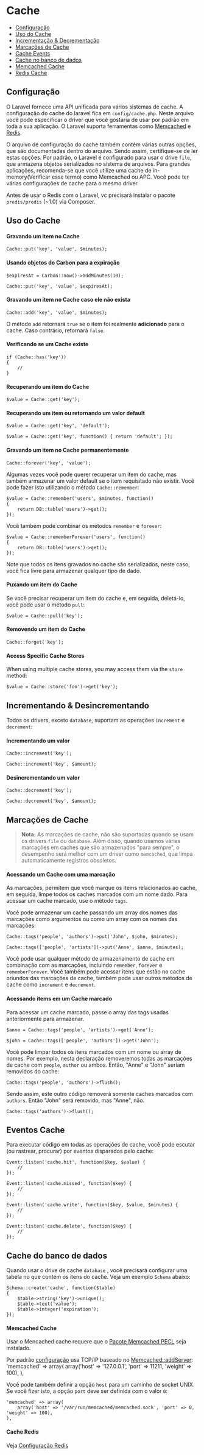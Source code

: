 # Cache

- [Configuração](#configuration)
- [Uso do Cache](#cache-usage)
- [Incrementação & Decrementação](#increments-and-decrements)
- [Marcações de Cache](#cache-tags)
- [Cache Events](#cache-events)
- [Cache no banco de dados](#database-cache)
- [Memcached Cache](#memcached-cache)
- [Redis Cache](#redis-cache)

<a name="configuration"></a>
## Configuração

O Laravel fornece uma API unificada para vários sistemas de cache. A configuração do cache do laravel fica em `config/cache.php`. Neste arquivo você pode especificar o driver que você gostaria de usar por padrão em toda a sua aplicação. O Laravel suporta ferramentas como [Memcached](http://memcached.org) e [Redis](http://redis.io).

O arquivo de configuração do cache também contém várias outras opções, que são documentadas dentro do arquivo. Sendo assim, certifique-se de ler estas opções. Por padrão, o Laravel é configurado para usar o drive `file`, que armazena objetos serializados no sistema de arquivos. Para grandes aplicações, recomenda-se que você utilize uma cache de in-memory(Verificar esse termo) como Memcached ou APC. Você pode ter várias configurações de cache para o mesmo driver.

Antes de usar o Redis com o Laravel, vc precisará instalar o pacote `predis/predis` (~1.0) via Composer.

<a name="cache-usage"></a>
## Uso do Cache

#### Gravando um item no Cache

	Cache::put('key', 'value', $minutes);

#### Usando objetos do Carbon para a expiração

	$expiresAt = Carbon::now()->addMinutes(10);

	Cache::put('key', 'value', $expiresAt);

#### Gravando um item no Cache caso ele não exista

	Cache::add('key', 'value', $minutes);
O método `add` retornará `true` se o item foi realmente **adicionado** para o cache. Caso contrário, retornará `false`.

#### Verificando se um Cache existe

	if (Cache::has('key'))
	{
		//
	}

#### Recuperando um item do Cache

	$value = Cache::get('key');

#### Recuperando um item ou retornando um valor default

	$value = Cache::get('key', 'default');

	$value = Cache::get('key', function() { return 'default'; });

#### Gravando um item no Cache permanentemente

	Cache::forever('key', 'value');

Algumas vezes você pode querer recuperar um item do cache, mas também armazenar um valor default se o item requisitado não existir. Você pode fazer isto utilizando o método `Cache::remember`:

	$value = Cache::remember('users', $minutes, function()
	{
		return DB::table('users')->get();
	});

Você também pode combinar os métodos `remember` e `forever`:

	$value = Cache::rememberForever('users', function()
	{
		return DB::table('users')->get();
	});

Note que todos os itens gravados no cache são serializados, neste caso, você fica livre para armazenar qualquer tipo de dado.

#### Puxando um item do Cache

Se você precisar recuperar um item do cache e, em seguida, deletá-lo, você pode usar o método `pull`:

	$value = Cache::pull('key');

#### Removendo um item do Cache

	Cache::forget('key');

#### Access Specific Cache Stores

When using multiple cache stores, you may access them via the `store` method:

	$value = Cache::store('foo')->get('key');

<a name="increments-and-decrements"></a>
## Incrementando & Desincrementando

Todos os drivers, exceto `database`, suportam as operações `increment` e `decrement`:

#### Incrementando um valor

	Cache::increment('key');

	Cache::increment('key', $amount);

#### Desincrementando um valor

	Cache::decrement('key');

	Cache::decrement('key', $amount);

<a name="cache-tags"></a>
## Marcações de Cache

> **Nota:** As marcações de cache, não são suportadas quando se usam os drivers `file` ou `database`. Além disso, quando usamos várias marcações em caches que são armazenados "para sempre", o desempenho será melhor com um driver como `memcached`, que limpa automaticamente registros obsoletos.

#### Acessando um Cache com uma marcação

As marcações, permitem que você marque os items relacionados ao cache, em seguida, limpe todos os caches marcados com um nome dado. Para acessar um cache marcado, use o método `tags`.

Você pode armazenar um cache passando um array dos nomes das marcações como argumentos ou como um array com os nomes das marcações:

	Cache::tags('people', 'authors')->put('John', $john, $minutes);

	Cache::tags(['people', 'artists'])->put('Anne', $anne, $minutes);

Você pode usar qualquer método de armazenamento de cache em combinação com as marcações, incluindo `remember`, `forever` e `rememberForever`. Você também pode acessar itens que estão no cache oriundos das marcações de cache, também pode usar outros métodos de cache como `increment` e `decrement`. 

#### Acessando items em um Cache marcado

Para acessar um cache marcado, passe o array das tags usadas anteriormente para armazenar.

	$anne = Cache::tags('people', 'artists')->get('Anne');

	$john = Cache::tags(['people', 'authors'])->get('John');

Você pode limpar todos os itens marcados com um nome ou array de nomes. Por exemplo, nesta declaração removeremos todas as marcações de cache com  `people`, `author` ou ambos. Então, "Anne" e "John" seriam removidos do cache:

	Cache::tags('people', 'authors')->flush();

Sendo assim, este outro código removerá somente caches marcados com `authors`. Então "John" será removido, mas "Anne", não.

	Cache::tags('authors')->flush();

<a name="cache-events"></a>
## Eventos Cache

Para executar código em todas as operações de cache, você pode escutar (ou rastrear, procurar) por eventos disparados pelo cache: 

	Event::listen('cache.hit', function($key, $value) {
		//
	});

	Event::listen('cache.missed', function($key) {
		//
	});

	Event::listen('cache.write', function($key, $value, $minutes) {
		//
	});

	Event::listen('cache.delete', function($key) {
		//
	});

<a name="database-cache"></a>
## Cache do banco de dados

Quando usar o drive de cache `database` , você precisará configurar uma tabela no que contém os itens do cache. Veja um exemplo `Schema` abaixo:

	Schema::create('cache', function($table)
	{
		$table->string('key')->unique();
		$table->text('value');
		$table->integer('expiration');
	});

<a name="memcached-cache"></a>
#### Memcached Cache

Usar o Mencached cache requere que o [Pacote Memcached PECL](http://pecl.php.net/package/memcached) seja instalado.

Por padrão [configuração](#configuration) usa TCP/IP baseado no [Memcached::addServer](http://php.net/manual/en/memcached.addserver.php):
	'memcached' => array(
		array('host' => '127.0.0.1', 'port' => 11211, 'weight' => 100),
	),

Você pode também definir a opção `host` para um caminho de socket UNIX. Se você fizer isto, a opção `port` deve ser definida com o valor `0`:

	'memcached' => array(
		array('host' => '/var/run/memcached/memcached.sock', 'port' => 0, 'weight' => 100),
	),

<a name="redis-cache"></a>
#### Cache Redis

Veja [Configuração Redis](/docs/redis#configuration)

